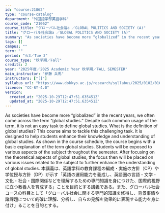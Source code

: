```yaml
---
id: "course:21062"
type: "course-catalog"
department: "外国語学部英語学科"
course_code: "21062"
course_title: "グローバル社会論a ／GLOBAL POLITICS AND SOCIETY (A)"
title: "グローバル社会論a ／GLOBAL POLITICS AND SOCIETY (A)"
summary: "As societies have become more “globalized” in the recent years, we often come across the term “global studies.” Despite …"
tags: []
campus: ""
term: ""
period: "火3／Tue 3"
course_type: "秋学期／Fall"
credits: 2
year: "2025年度／2025 Academic Year 秋学期／FALL SEMESTER"
main_instructor: "伊藤 兵馬"
instructors: ["[]"]
syllabus_url: "https://www.dokkyo.ac.jp/research/syllabus/2025/0102/0102_21062_ja_JP.html"
license: "CC-BY-4.0"
version:
  created_at: "2025-10-29T12:47:51.635451Z"
  updated_at: "2025-10-29T12:47:51.635451Z"
---
```

As societies have become more “globalized” in the recent years, we often come across the term “global studies.” Despite such common usage of the term, it is not an easy task to define global studies. What is the definition of global studies? This course aims to tackle this challenging task. It is designed to help students enhance their knowledge and understanding of global studies. As shown in the course schedule, the course begins with a basic explanation of the term global studies. Students will be exposed to various aspects of the subject throughout the semester. After focusing on the theoretical aspects of global studies, the focus then will be placed on various issues related to the subject to further enhance the understanding of global studies. 本講義は、英語学科の教育課程の編成・実施の方針（CP）や学位授与方針（DP）が示す「英語の運用能力を養成し、英語圏の言語・文学・文化・社会・国際関係などを理解するための専門知識を身につけた、国際的視野に立つ教養人を育成する」ことを目的とする講義である。また、グローバル社会コースの科目として「グローバル社会に関する専門的知識を修得し、背景事情や諸課題について的確に理解、分析し、自らの見解を効果的に表現する能力を身に付け」ることを目的とする。
